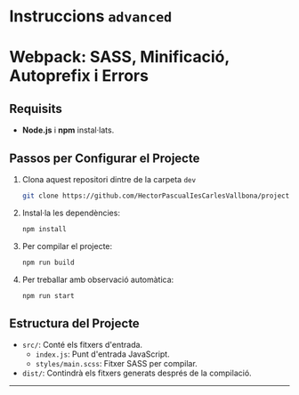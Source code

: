 # Instruccions `advanced`
# Webpack: SASS, Minificació, Autoprefix i Errors


## Requisits

- **Node.js** i **npm** instal·lats.

## Passos per Configurar el Projecte

1. Clona aquest repositori dintre de la carpeta `dev`
   ```bash
   git clone https://github.com/HectorPascualIesCarlesVallbona/projecte-webpack-css
   ```

2. Instal·la les dependències:
   ```bash
   npm install
   ```

3. Per compilar el projecte:
   ```bash
   npm run build
   ```

4. Per treballar amb observació automàtica:
   ```bash
   npm run start
   ```

## Estructura del Projecte

- `src/`: Conté els fitxers d'entrada.
  - `index.js`: Punt d'entrada JavaScript.
  - `styles/main.scss`: Fitxer SASS per compilar.
- `dist/`: Contindrà els fitxers generats després de la compilació.

---
